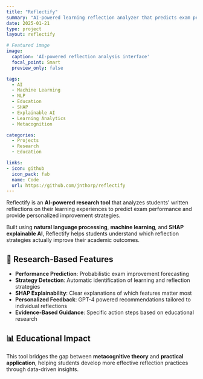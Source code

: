 ```yaml
---
title: "Reflectify"
summary: "AI-powered learning reflection analyzer that predicts exam performance and provides personalized improvement strategies."
date: 2025-01-21
type: project
layout: reflectify

# Featured image
image:
  caption: 'AI-powered reflection analysis interface'
  focal_point: Smart
  preview_only: false

tags:
  - AI
  - Machine Learning  
  - NLP
  - Education
  - SHAP
  - Explainable AI
  - Learning Analytics
  - Metacognition

categories:
  - Projects
  - Research
  - Education

links:
- icon: github
  icon_pack: fab
  name: Code
  url: https://github.com/jnthorp/reflectify
---
```


Reflectify is an **AI-powered research tool** that analyzes students' written reflections on their learning experiences to predict exam performance and provide personalized improvement strategies.

Built using **natural language processing**, **machine learning**, and **SHAP explainable AI**, Reflectify helps students understand which reflection strategies actually improve their academic outcomes.

## 🔬 Research-Based Features

- **Performance Prediction**: Probabilistic exam improvement forecasting
- **Strategy Detection**: Automatic identification of learning and reflection strategies  
- **SHAP Explainability**: Clear explanations of which features matter most
- **Personalized Feedback**: GPT-4 powered recommendations tailored to individual reflections
- **Evidence-Based Guidance**: Specific action steps based on educational research

## 📊 Educational Impact

This tool bridges the gap between **metacognitive theory** and **practical application**, helping students develop more effective reflection practices through data-driven insights.
